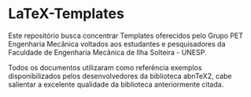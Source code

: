 LaTeX-Templates
===============

Este repositório busca concentrar Templates oferecidos pelo Grupo PET Engenharia Mecânica voltados aos estudantes e pesquisadores da Faculdade de Engenharia Mecânica de Ilha Solteira - UNESP.  

Todos os documentos utilizaram como referência exemplos disponibilizados pelos desenvolvedores da biblioteca abnTeX2, cabe salientar a excelente qualidade da biblioteca anteriormente citada. 
